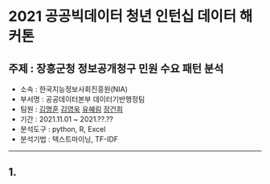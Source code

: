 # 2021 공공빅데이터 청년 인턴십 데이터 해커톤
주제 : 장흥군청 정보공개청구 민원 수요 패턴 분석
-------------
* 소속 : 한국지능정보사회진흥원(NIA)
* 부서명 : 공공데이터본부 데이터기반행정팀 
* 팀원 : [김명훈](https://github.com/minghoona) [김영욱](https://github.com/kjfms) [유혜림](https://github.com/YuHyeRim) [장건희](https://github.com/kuma987)
* 기간 : 2021.11.01 ~ 2021.??.??
* 분석도구 : python, R, Excel
* 분석기법 : 텍스트마이닝, TF-IDF

* * *

## 1. 

